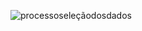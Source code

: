 ![processoseleçãodosdados](https://github.com/NathMiranda/slidedoc.github.io/assets/44747120/12208347-8b85-4578-b916-fe0c763d7729)
